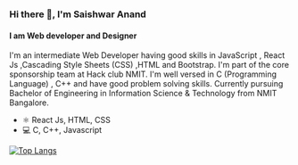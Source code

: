 ### Hi there 👋, I'm Saishwar Anand
#### I am Web developer and Designer

I'm an intermediate Web Developer having good skills in JavaScript , React Js ,Cascading Style Sheets (CSS) ,HTML and Bootstrap.
I'm part of the core sponsorship team at Hack club NMIT.
I'm well versed in C (Programming Language) , C++ and have good problem solving skills.
Currently pursuing Bachelor of Engineering in Information Science & Technology
from NMIT Bangalore.

- ⚛️ React Js, HTML, CSS
 - 💻 C, C++, Javascript
  
   
  [![Top Langs](https://github-readme-stats.vercel.app/api/top-langs/?username=anuraghazra)](https://github.com/anuraghazra/github-readme-stats)








